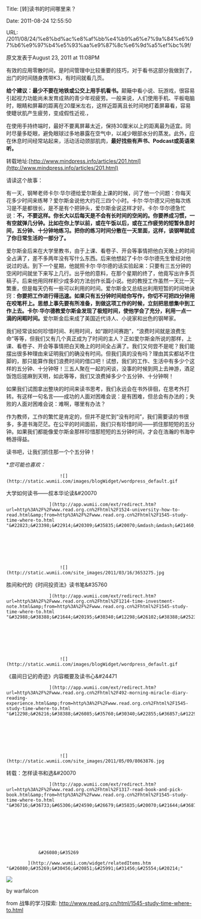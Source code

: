 Title: [转]读书的时间哪里来？

Date: 2011-08-24 12:55:50

URL: /2011/08/24/%e8%bd%ac%e8%af%bb%e4%b9%a6%e7%9a%84%e6%97%b6%e9%97%b4%e5%93%aa%e9%87%8c%e6%9d%a5%ef%bc%9f/

&#21407;&#25991;&#21457;&#34920;&#20110;August 23, 2011 at 11:08PM

&#26377;&#25928;&#30340;&#24212;&#29992;&#38646;&#25955;&#26102;&#38388;&#65292;&#26159;&#26102;&#38388;&#31649;&#29702;&#20013;&#27604;&#36739;&#37325;&#35201;&#30340;&#25216;&#24039;&#65292;&#23545;&#20110;&#30475;&#20070;&#36825;&#37096;&#20998;&#25105;&#20570;&#21040;&#20102;&#65292;&#20986;&#38376;&#30340;&#26102;&#38388;&#38543;&#36523;&#25658;&#24102;K3&#65292;&#26377;&#26102;&#38388;&#23601;&#30475;&#20960;&#39029;&#12290;

**&#32473;&#20010;&#24314;&#35758;&#65306;&#26368;&#23569;&#19981;&#35201;&#22312;&#22320;&#38081;&#25110;&#20844;&#20132;&#19978;&#29992;&#25163;&#26426;&#30475;&#20070;&#12290;**&#39072;&#31800;&#20013;&#30475;&#23567;&#35828;&#12289;&#29609;&#28216;&#25103;&#65292;&#24456;&#23481;&#26131;&#24341;&#36215;&#35270;&#21147;&#21151;&#33021;&#23578;&#26410;&#21457;&#32946;&#25104;&#29087;&#30340;&#38738;&#23569;&#24180;&#35270;&#30130;&#21171;&#12290;&#19968;&#33324;&#26469;&#35828;&#65292;&#20154;&#20204;&#20351;&#29992;&#25163;&#26426;&#12289;&#24179;&#26495;&#30005;&#33041;&#26102;&#65292;&#30524;&#30555;&#21644;&#23631;&#24149;&#30340;&#36317;&#31163;&#22312;20&#21400;&#31859;&#24038;&#21491;&#65292;&#36825;&#26679;&#36817;&#36317;&#31163;&#19988;&#38271;&#26102;&#38388;&#22320;&#30447;&#30528;&#23631;&#24149;&#30475;&#65292;&#23481;&#26131;&#20351;&#30571;&#29366;&#32908;&#20135;&#29983;&#30130;&#21171;&#65292;&#21464;&#25104;&#20551;&#24615;&#36817;&#35270;.&#65292;

&#22312;&#20351;&#29992;&#25163;&#25345;&#32456;&#31471;&#26102;&#65292;&#26368;&#22909;&#19981;&#35201;&#31163;&#23631;&#24149;&#22826;&#36817;&#65292;&#20445;&#25345;30&#21400;&#31859;&#20197;&#19978;&#30340;&#36317;&#31163;&#26368;&#20026;&#36866;&#23452;&#12290;&#21516;&#26102;&#23613;&#37327;&#22810;&#30504;&#30524;&#65292;&#36991;&#20813;&#30524;&#29699;&#36807;&#22810;&#22320;&#26292;&#38706;&#22312;&#31354;&#27668;&#20013;&#65292;&#20197;&#20943;&#23569;&#30524;&#37096;&#27700;&#20998;&#30340;&#33976;&#21457;&#12290;&#27492;&#22806;&#65292;&#24212;&#22312;&#20241;&#24687;&#26102;&#38388;&#32463;&#24120;&#31449;&#36215;&#26469;&#65292;&#27963;&#21160;&#27963;&#21160;&#39048;&#37096;&#32908;&#32905;&#65292;**&#26368;&#22909;&#25214;&#20123;&#26377;&#22768;&#20070;&#12289;Podcast&#25110;&#33521;&#35821;&#26469;&#21548;&#12290;**

&#36716;&#36733;&#22320;&#22336;:[http://www.mindpress.info/articles/201.html](http://www.mindpress.info/articles/201.html)

&#35831;&#35835;&#36825;&#20010;&#25925;&#20107;&#65306;

&#26377;&#19968;&#22825;&#65292;&#38050;&#29748;&#32769;&#24072;&#21345;&#23572;&middot;&#21326;&#23572;&#24503;&#32473;&#29233;&#23572;&#26031;&#37329;&#19978;&#35838;&#30340;&#26102;&#20505;&#65292;&#38382;&#20102;&#20182;&#19968;&#20010;&#38382;&#39064;&#65306;&#20320;&#27599;&#22825;&#33457;&#22810;&#23569;&#26102;&#38388;&#26469;&#32451;&#29748;&#65311;&#29233;&#23572;&#26031;&#37329;&#35828;&#20182;&#22823;&#32422;&#33457;&#19977;&#22235;&#20010;&#23567;&#26102;&#12290;&#21345;&#23572;&middot;&#21326;&#23572;&#24503;&#21448;&#38382;&#20182;&#27599;&#27425;&#32451;&#20064;&#26159;&#19981;&#26159;&#37117;&#24456;&#38271;&#65292;&#26159;&#19981;&#26159;&#26377;&#20010;&#25226;&#38047;&#22836;&#65292;&#29233;&#23572;&#26031;&#37329;&#35828;&#36825;&#26679;&#25165;&#22909;&#12290;&#21345;&#23572;&middot;&#21326;&#23572;&#24503;&#24613;&#24537;&#35828;&#65306;**&#19981;&#65292;&#19981;&#35201;&#36825;&#26679;&#12290;&#20320;&#38271;&#22823;&#20197;&#21518;&#27599;&#22825;&#26159;&#19981;&#20250;&#26377;&#38271;&#26102;&#38388;&#30340;&#31354;&#38386;&#30340;&#12290;&#20320;&#35201;&#20859;&#25104;&#20064;&#24815;&#65292;&#19968;&#26377;&#31354;&#23601;&#24377;&#20960;&#20998;&#38047;&#12290;&#27604;&#22914;&#22312;&#20320;&#19978;&#23398;&#20197;&#21069;&#65292;&#25110;&#22312;&#21320;&#39277;&#20197;&#21518;&#65292;&#25110;&#22312;&#24037;&#20316;&#30130;&#21171;&#30340;&#30701;&#26242;&#20241;&#24687;&#26102;&#38388;&#65292;&#20116;&#20998;&#38047;&#12289;&#21313;&#20998;&#38047;&#22320;&#32451;&#20064;&#12290;&#25226;&#20320;&#30340;&#32451;&#20064;&#26102;&#38388;&#20998;&#25955;&#22312;&#19968;&#22825;&#37324;&#38754;&#65292;&#36825;&#26679;&#65292;&#35848;&#38050;&#29748;&#23601;&#25104;&#20102;&#20320;&#26085;&#24120;&#29983;&#27963;&#30340;&#19968;&#37096;&#20998;&#20102;&#12290;**

&#29233;&#23572;&#26031;&#37329;&#21518;&#26469;&#22312;&#22823;&#23398;&#37324;&#25945;&#20070;&#65292;&#30001;&#20110;&#19978;&#35838;&#12289;&#30475;&#21367;&#23376;&#12289;&#24320;&#20250;&#31561;&#20107;&#24773;&#25226;&#20182;&#30333;&#22825;&#26202;&#19978;&#30340;&#26102;&#38388;&#20840;&#21344;&#28385;&#20102;&#65292;&#24046;&#19981;&#22810;&#20004;&#24180;&#27809;&#26377;&#20889;&#20160;&#20040;&#19996;&#35199;&#12290;&#21518;&#26469;&#20182;&#24819;&#36215;&#20102;&#21345;&#23572;&middot;&#21326;&#23572;&#24503;&#20808;&#29983;&#26366;&#32463;&#23545;&#20182;&#35828;&#36807;&#30340;&#35805;&#12290;&#21040;&#19979;&#19968;&#20010;&#26143;&#26399;&#65292;&#20182;&#23601;&#29031;&#21345;&#23572;&middot;&#21326;&#23572;&#24503;&#30340;&#35805;&#23454;&#39564;&#36215;&#26469;&#65306;&#21482;&#35201;&#26377;&#19977;&#20116;&#20998;&#38047;&#30340;&#31354;&#38386;&#26102;&#38388;&#23601;&#22352;&#19979;&#26469;&#20889;&#19978;&#20960;&#34892;&#12290;&#20986;&#20046;&#20182;&#30340;&#24847;&#26009;&#65292;&#22312;&#37027;&#20010;&#26143;&#26399;&#30340;&#32456;&#20102;&#65292;&#20182;&#31455;&#20889;&#20986;&#35768;&#22810;&#39029;&#31295;&#23376;&#12290;&#21518;&#26469;&#20182;&#29992;&#21516;&#26679;&#31215;&#23569;&#25104;&#22810;&#30340;&#26041;&#27861;&#21019;&#20316;&#38271;&#31687;&#23567;&#35828;&#12290;&#20182;&#30340;&#25945;&#25480;&#24037;&#20316;&#34429;&#28982;&#19968;&#22825;&#27604;&#19968;&#22825;&#32321;&#37325;&#65292;&#20294;&#26159;&#27599;&#22825;&#20173;&#26377;&#19968;&#20123;&#21487;&#20197;&#21033;&#29992;&#30340;&#26102;&#38388;&#12290;&#29233;&#23572;&#26031;&#37329;&#21448;&#24635;&#32467;&#20986;&#21033;&#29992;&#30701;&#26242;&#30340;&#26102;&#38388;&#22320;&#35776;&#31373;&#65306;**&#20320;&#35201;&#25226;&#24037;&#20316;&#36827;&#34892;&#24471;&#36805;&#36895;&#12290;&#22914;&#26524;&#21482;&#26377;&#20116;&#20998;&#38047;&#26102;&#38388;&#32473;&#20320;&#20889;&#20316;&#65292;&#20320;&#20999;&#19981;&#21487;&#25226;&#22235;&#20998;&#38047;&#29992;&#22312;&#21676;&#31508;&#26438;&#19978;&#12290;&#24605;&#24819;&#19978;&#20107;&#20808;&#35201;&#26377;&#25152;&#20934;&#22791;&#65292;&#21040;&#20570;&#36825;&#39033;&#24037;&#20316;&#30340;&#26102;&#20505;&#65292;&#31435;&#21051;&#25226;&#24605;&#24819;&#38598;&#20013;&#21040;&#24037;&#20316;&#19978;&#21435;&#12290;&#21345;&#23572;&middot;&#21326;&#23572;&#24503;&#25945;&#29233;&#23572;&#26031;&#37329;&#21457;&#29616;&#20102;&#26497;&#30701;&#26102;&#38388;&#65292;&#20351;&#20182;&#23398;&#20250;&#20102;&#20805;&#20998;&#65292;&#21033;&#29992;&#19968;&#28857;&#19968;&#28404;&#30340;&#38386;&#26247;&#26102;&#38388;&#12290;**&#29233;&#23572;&#26031;&#37329;&#21518;&#26469;&#25104;&#20102;&#32654;&#22269;&#36817;&#20195;&#35799;&#20154;&#12289;&#23567;&#35828;&#23478;&#21644;&#20986;&#33394;&#30340;&#38050;&#29748;&#23478;&#12290;

&#25105;&#20204;&#32463;&#24120;&#35848;&#22914;&#20309;&#29645;&#24796;&#26102;&#38388;&#12289;&#21033;&#29992;&#26102;&#38388;&#65292;&#22914;&ldquo;&#36319;&#26102;&#38388;&#36187;&#36305;&rdquo;&#65292;&ldquo;&#28010;&#36153;&#26102;&#38388;&#23601;&#26159;&#28010;&#36153;&#29983;&#21629;&rdquo;&#31561;&#31561;&#65292;&#20294;&#25105;&#20204;&#21448;&#26377;&#20960;&#20010;&#30495;&#27491;&#25104;&#20026;&#20102;&#26102;&#38388;&#30340;&#20027;&#20154;&#65311;&#27491;&#22914;&#29233;&#23572;&#26031;&#37329;&#25152;&#35828;&#30340;&#37027;&#26679;&#65292;&#19978;&#35838;&#12289;&#30475;&#21367;&#23376;&#12289;&#24320;&#20250;&#31561;&#20107;&#24773;&#25226;&#30333;&#22825;&#26202;&#19978;&#30340;&#26102;&#38388;&#20840;&#21344;&#28385;&#20102;&#12290;&#25105;&#20204;&#21448;&#20309;&#23581;&#19981;&#26159;&#21602;&#65311;&#25105;&#20204;&#33021;&#25670;&#20986;&#24456;&#22810;&#31181;&#29702;&#30001;&#26469;&#35777;&#26126;&#25105;&#20204;&#30340;&#30830;&#27809;&#26377;&#26102;&#38388;&#12290;&#20294;&#25105;&#20204;&#30495;&#30340;&#27809;&#26377;&#21527;&#65311;&#29702;&#30001;&#20854;&#23454;&#37117;&#31449;&#19981;&#20303;&#33050;&#30340;&#65292;&#37027;&#21482;&#33021;&#31639;&#20316;&#25105;&#20204;&#28010;&#36153;&#26102;&#38388;&#30340;&#20511;&#21475;&#21543;&#65281;&#35797;&#24819;&#65292;&#25105;&#20204;&#30340;&#24037;&#20316;&#12289;&#29983;&#27963;&#20013;&#26377;&#22810;&#23569;&#20010;&#36825;&#26679;&#30340;&#20116;&#20998;&#38047;&#12289;&#21313;&#20998;&#38047;&#21568;&#65281;&#19977;&#20116;&#20154;&#32858;&#22312;&#19968;&#36215;&#30340;&#38386;&#35848;&#65292;&#27809;&#20107;&#30340;&#26102;&#20505;&#21040;&#32593;&#19978;&#21435;&#31070;&#28216;&#65292;&#37202;&#36275;&#39277;&#39281;&#21518;&#25619;&#40635;&#21040;&#22825;&#26126;&#65292;&#22914;&#27492;&#31561;&#31561;&#65292;&#25105;&#20204;&#21448;&#28010;&#36153;&#25481;&#22810;&#23569;&#20010;&#20116;&#20998;&#38047;&#12289;&#21313;&#20998;&#38047;&#21834;&#65281;

&#22914;&#26524;&#25105;&#20204;&#35797;&#22270;&#25343;&#20986;&#25972;&#22359;&#30340;&#26102;&#38388;&#26469;&#35835;&#20070;&#24605;&#32771;&#65292;&#25105;&#20204;&#27704;&#36828;&#20250;&#22312;&#20070;&#22806;&#24472;&#24458;&#65292;&#22312;&#24605;&#32771;&#22806;&#25171;&#36716;&#12290;&#26377;&#36825;&#26679;&#19968;&#21477;&#21517;&#35328;&mdash;&mdash;&#25104;&#21151;&#30340;&#20154;&#38754;&#23545;&#22256;&#38590;&#20250;&#35828;&#65306;&#26159;&#26377;&#22256;&#38590;&#65292;&#20294;&#24635;&#20250;&#26377;&#21150;&#27861;&#30340;&#65307;&#22833;&#36133;&#30340;&#20154;&#38754;&#23545;&#22256;&#38590;&#20250;&#35828;&#65306;&#38590;&#21834;&#65292;&#21738;&#37324;&#26377;&#21150;&#27861;&#65311;

&#20316;&#20026;&#25945;&#24072;&#65292;&#24037;&#20316;&#30340;&#32321;&#24537;&#26159;&#32943;&#23450;&#30340;&#65292;&#20294;&#24182;&#19981;&#26159;&#24537;&#21040;&ldquo;&#27809;&#26377;&#26102;&#38388;&rdquo;&#65292;&#25105;&#20204;&#38656;&#35201;&#35835;&#30340;&#20070;&#24456;&#22810;&#65292;&#22810;&#36947;&#20070;&#28023;&#33579;&#33579;&#12290;&#22312;&#20844;&#24179;&#30340;&#26102;&#38388;&#38754;&#21069;&#65292;&#25105;&#20204;&#21482;&#26377;&#29645;&#24796;&#26102;&#38388;&mdash;&mdash;&#25235;&#20303;&#37027;&#30701;&#30701;&#30340;&#20116;&#20998;&#38047;&#12290;&#22914;&#26524;&#25105;&#20204;&#37117;&#33021;&#20687;&#29233;&#23572;&#26031;&#37329;&#37027;&#26679;&#29645;&#24796;&#37027;&#30701;&#30701;&#30340;&#20116;&#20998;&#38047;&#26102;&#38388;&#65292;&#25165;&#20250;&#22312;&#28009;&#28698;&#30340;&#20070;&#28023;&#20013;&#30021;&#28216;&#24471;&#30410;&#12290;

&#35835;&#20070;&#21543;&#65292;&#35753;&#25105;&#20204;&#25235;&#20303;&#37027;&#19968;&#20010;&#20010;&#20116;&#20998;&#38047;&#65281;



**&#24744;&#21487;&#33021;&#20063;&#21916;&#27426;&#65306;*

    


                    

                        ![](http://static.wumii.com/images/blogWidget/wordpress_default.gif

&#22823;&#23398;&#22914;&#20309;&#35835;&#20070;&mdash;&mdash;&#21460;&#26412;&#21326;&#35770;&#35835;&#20070

                    ](http://app.wumii.com/ext/redirect.htm?url=http%3A%2F%2Fwww.read.org.cn%2Fhtml%2F1524-university-how-to-read.html&amp;from=http%3A%2F%2Fwww.read.org.cn%2Fhtml%2F1545-study-time-where-to.html "&#22823;&#23398;&#22914;&#20309;&#35835;&#20070;&mdash;&mdash;&#21460;&#26412;&#21326;&#35770;&#35835;&#20070;"

               

               

                    

                        ![](http://static.wumii.com/site_images/2011/03/16/3653275.jpg

&#32988;&#38388;&#21644;&#20195;&#30340;&#12298;&#26102;&#38388;&#25237;&#36164;&#27861;&#12299;&#35835;&#20070;&#31508;&#35760

                    ](http://app.wumii.com/ext/redirect.htm?url=http%3A%2F%2Fwww.read.org.cn%2Fhtml%2F1214-time-investment-note.html&amp;from=http%3A%2F%2Fwww.read.org.cn%2Fhtml%2F1545-study-time-where-to.html "&#32988;&#38388;&#21644;&#20195;&#30340;&#12298;&#26102;&#38388;&#25237;&#36164;&#27861;&#12299;&#35835;&#20070;&#31508;&#35760;"

               

               

                    

                        ![](http://static.wumii.com/images/blogWidget/wordpress_default.gif

&#12298;&#26216;&#38388;&#26085;&#35760;&#30340;&#22855;&#36857;&#12299;&#20869;&#23481;&#27010;&#35201;&#21450;&#35835;&#20070;&#24515;&#24471

                    ](http://app.wumii.com/ext/redirect.htm?url=http%3A%2F%2Fwww.read.org.cn%2Fhtml%2F492-morning-miracle-diary-reading-experience.html&amp;from=http%3A%2F%2Fwww.read.org.cn%2Fhtml%2F1545-study-time-where-to.html "&#12298;&#26216;&#38388;&#26085;&#35760;&#30340;&#22855;&#36857;&#12299;&#20869;&#23481;&#27010;&#35201;&#21450;&#35835;&#20070;&#24515;&#24471;"

               

               

                    

                        ![](http://static.wumii.com/site_images/2011/05/09/8063876.jpg

&#36716;&#36733;&#65306;&#24590;&#26679;&#35835;&#20070;&#21644;&#36873;&#20070

                    ](http://app.wumii.com/ext/redirect.htm?url=http%3A%2F%2Fwww.read.org.cn%2Fhtml%2F1317-read-book-and-pick-book.html&amp;from=http%3A%2F%2Fwww.read.org.cn%2Fhtml%2F1545-study-time-where-to.html "&#36716;&#36733;&#65306;&#24590;&#26679;&#35835;&#20070;&#21644;&#36873;&#20070;"

               

        


            

                &#26080;&#35269

            ](http://www.wumii.com/widget/relatedItems.htm "&#26080;&#35269;&#30456;&#20851;&#25991;&#31456;&#25554;&#20214;"

       

   

![](http://www1.feedsky.com/t1/549479200/warfalcon/feedsky/s.gif?r=http://www.read.org.cn/html/1545-study-time-where-to.html)

by warfalcon

from 战隼的学习探索: http://www.read.org.cn/html/1545-study-time-where-to.html